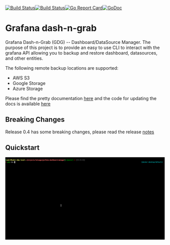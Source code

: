 [![Build Status](https://github.com/esnet/gdg/actions/workflows/go.yml/badge.svg)](https://github.com/esnet/gdg/actions/workflows/go.yml)[![Build Status](https://github.com/esnet/gdg/actions/workflows/hugo.yml/badge.svg)](https://github.com/esnet/gdg/actions/workflows/hugo.yml)[![Go Report Card](https://goreportcard.com/badge/github.com/esnet/gdg)](https://goreportcard.com/report/github.com/esnet/gdg)[![GoDoc](https://godoc.org/github.com/esnet/gdg?status.svg)](https://godoc.org/github.com/esnet/gdg)

# Grafana dash-n-grab

Grafana Dash-n-Grab (GDG) -- Dashboard/DataSource Manager.  The purpose of this project is to provide an easy to use CLI to interact with the grafana API allowing you to backup and restore dashboard, datasources, and other entities.

The following remote backup locations are supported:
  - AWS S3
  - Google Storage
  - Azure Storage

Please find the pretty documentation [here](https://software.es.net/gdg/docs/usage_guide/) and the code for updating the docs is available [here](https://github.com/esnet/gdg/blob/master/documentation/content/docs/usage_guide.md)

## Breaking Changes

Release 0.4 has some breaking changes, please read the release [notes](https://software.es.net/gdg/docs/releases/gdg_0.4.0/)

## Quickstart 

![Quickstart screen](assets/quickstart.gif)

